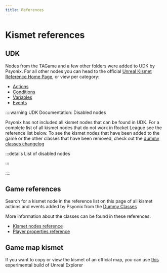 ```yaml
---
title: References
---
```

# Kismet references

## UDK

Nodes from the TAGame and a few other folders were added to UDK by Psyonix. For all other nodes you can head to the official [Unreal Kismet Reference Home Page](https://docs.unrealengine.com/udk/Three/KismetReference.html#Unreal%20Kismet%20Reference), or view per category:

- [Actions](https://docs.unrealengine.com/udk/Three/KismetReference.html#Actions)
- [Conditions](https://docs.unrealengine.com/udk/Three/KismetReference.html#Conditions)
- [Variables](https://docs.unrealengine.com/udk/Three/KismetReference.html#Variables)
- [Events](https://docs.unrealengine.com/udk/Three/KismetReference.html#Events)

::::warning UDK Documentation: Disabled nodes

Psyonix has not included all kismet nodes that can be found in UDK. For a complete list of all kismet nodes that do not work in Rocket League see the reference list below. To see the kismet nodes that have been added to the game or the other classes that have been removed, check out the [dummy classes changelog](https://github.com/ghostrider-05/RL-dummy-classes2/blob/main/CHANGELOG.md#classes)

:::details List of disabled nodes
<!-- Span needed to give more space to the list -->
<span style="visibility: hidden"></span>
<KismetUpdatedList state="deleted" style="padding-top: 20px;" />
:::

::::

## Game references

Search for a kismet node in the reference list on this page of all kismet actions and events added by Psyonix from the [Dummy Classes](https://github.com/RocketLeagueMapmaking/RL-Dummy-Classes)

More information about the classes can be found in these references:

- [Kismet nodes reference](./../../resources/references/kismet/nodes.md)
- [Player properties reference](./../../resources/references/kismet/class.md)

## Game map kismet

If you want to copy or view the kismet of an official map, you can use [this](https://discord.com/channels/711882968200904715/713071168331972699/973280162483425290) experimental build of Unreal Explorer
